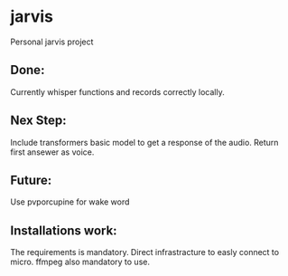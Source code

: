 # jarvis
 
Personal jarvis project

## Done:
Currently whisper functions and records correctly locally.

## Nex Step:
Include transformers basic model to get a response of the audio.
Return first ansewer as voice.

## Future:
Use pvporcupine for wake word

## Installations work:
The requirements is mandatory. Direct infrastracture to easly connect to micro. 
ffmpeg also mandatory to use.